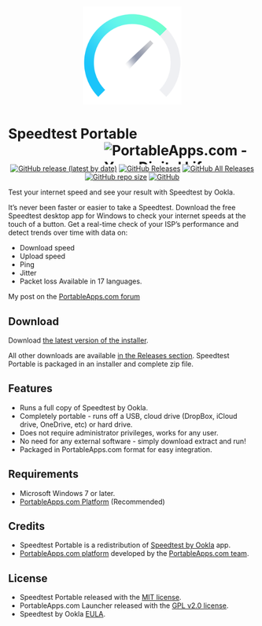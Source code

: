 <p align="center">
	<img src="./SpeedtestPortable/App/AppInfo/appicon_256.png" width="200" alt="Speedtest logo" title="Speedtest logo" />
</p>

# Speedtest Portable<a href="https://portableapps.com/"><img src="https://cdn.portableapps.com/portableapps.com_1546.png" width="309" height="45" alt="PortableApps.com - Your Digital Life, Anywhere" title="PortableApps.com - Your Digital Life, Anywhere" align="right"></a>

<p align="center">
	<a href="https://github.com/Makazzz/SpeedtestPortable/releases/latest"><img alt="GitHub release (latest by date)" src="https://img.shields.io/github/v/release/Makazzz/SpeedtestPortable?color=1ac4fa&logo=**Choose**"></a>
	<a href="https://github.com/Makazzz/SpeedtestPortable/releases/latest"><img alt="GitHub Releases" src="https://img.shields.io/github/downloads/Makazzz/SpeedtestPortable/latest/total?color=70fdd3"></a>
	<a href="https://github.com/Makazzz/SpeedtestPortable/releases"><img alt="GitHub All Releases" src="https://img.shields.io/github/downloads/Makazzz/SpeedtestPortable/total?color=1ac4fa"></a>
	<a href="https://github.com/Makazzz/SpeedtestPortable"><img alt="GitHub repo size" src="https://img.shields.io/github/repo-size/Makazzz/SpeedtestPortable?color=70fdd3"></a>
	<a href="https://raw.githubusercontent.com/Makazzz/SpeedtestPortable/master/LICENSE"><img alt="GitHub" src="https://img.shields.io/github/license/Makazzz/SpeedtestPortable?color=1ac4fa"></a>
</p>

Test your internet speed and see your result with Speedtest by Ookla.

It’s never been faster or easier to take a Speedtest. Download the
free Speedtest desktop app for Windows to check your internet speeds at
the touch of a button. Get a real-time check of your ISP’s performance
and detect trends over time with data on:
*	Download speed
*	Upload speed
*	Ping
*	Jitter
*	Packet loss
Available in 17 languages.

My post on the [PortableApps.com forum](https://portableapps.com/node/60564)

## Download

Download [the latest version of the installer][D1].

All other downloads are available [in the Releases section][D2]. Speedtest Portable
is packaged in an installer and complete zip file.

[D1]: https://github.com/Makazzz/SpeedtestPortable/releases/latest
[D2]: https://github.com/Makazzz/SpeedtestPortable/releases

## Features

*	Runs a full copy of Speedtest by Ookla.
*	Completely portable - runs off a USB, cloud drive (DropBox, iCloud drive, OneDrive, etc) or hard drive.
*	Does not require administrator privileges, works for any user.
*	No need for any external software - simply download extract and run!
*	Packaged in PortableApps.com format for easy integration.

## Requirements

*	Microsoft Windows 7 or later.
*	[PortableApps.com Platform](https://PortableApps.com/download) (Recommended)

## Credits

*	Speedtest Portable is a redistribution of [Speedtest by Ookla](https://speedtest.net/) app.
*	[PortableApps.com platform](https://PortableApps.com/download) developed by the [PortableApps.com team](https://PortableApps.com).

## License

*	Speedtest Portable released with the [MIT license](https://raw.githubusercontent.com/Makazzz/SpeedtestPortable/master/LICENSE).
*	PortableApps.com Launcher released with the [GPL v2.0 license](https://raw.githubusercontent.com/Makazzz/SpeedtestPortable/master/SpeedtestPortable/Other/Source/LauncherLicense.txt).
*	Speedtest by Ookla [EULA](https://raw.githubusercontent.com/Makazzz/SpeedtestPortable/master/SpeedtestPortable/App/AppInfo/EULA.txt).
